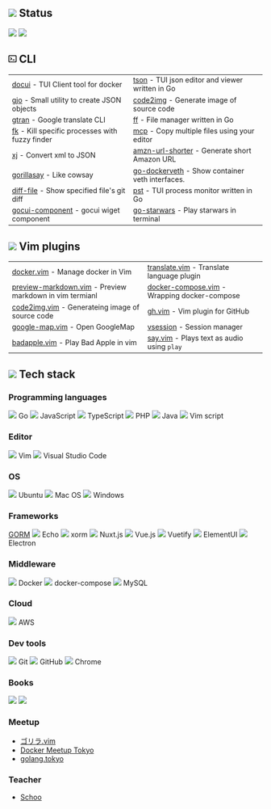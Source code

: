 ## <img src="https://image.flaticon.com/icons/svg/3306/3306281.svg" width=18/> Status
<img src="https://github-readme-stats.vercel.app/api?username=skanehira&count_private=true" width="450"/>
<img src="https://github-readme-stats.vercel.app/api/top-langs/?username=skanehira&layout=compact" width="365"/>

## <img src="https://raw.githubusercontent.com/primer/octicons/master/icons/terminal-16.svg" width=16 /> CLI
|                                                                                         |                                                                                               |
|-----------------------------------------------------------------------------------------|-----------------------------------------------------------------------------------------------|
| [docui](https://github.com/skanehira/docui) - TUI Client tool for docker                | [tson](https://github.com/skanehira/tson) - TUI json editor and viewer written in Go          |
| [gjo](https://github.com/skanehira/gjo) - Small utility to create JSON objects          | [code2img](https://github.com/skanehira/code2img) - Generate image of source code             |
| [gtran](https://github.com/skanehira/gtran) - Google translate CLI                      | [ff](https://github.com/skanehira/ff) - File manager written in Go                            |
| [fk](https://github.com/skanehira/fk) - Kill specific processes with fuzzy finder       | [mcp](https://github.com/skanehira/mcp) - Copy multiple files using your editor               |
| [xj](https://github.com/skanehira/xj) - Convert xml to JSON                             | [amzn-url-shorter](https://github.com/skanehira/amzn-url-shorter) - Generate short Amazon URL |
| [gorillasay](https://github.com/skanehira/gorillasay) - Like cowsay                     | [go-dockerveth](https://github.com/skanehira/go-dockerveth) - Show container veth interfaces. |
| [diff-file](https://github.com/skanehira/diff-file) - Show specified file's git diff    | [pst](https://github.com/skanehira/pst) - TUI process monitor written in Go                   |
| [gocui-component](https://github.com/skanehira/gocui-component) - gocui wiget component | [go-starwars](https://github.com/skanehira/go-starwars) - Play starwars in terminal           |

## <img src="https://raw.githubusercontent.com/konpa/devicon/master/icons/vim/vim-plain.svg" width=16 /> Vim plugins
|                                                                                                              |                                                                                                 |
|--------------------------------------------------------------------------------------------------------------|-------------------------------------------------------------------------------------------------|
| [docker.vim](https://github.com/skanehira/docker.vim) - Manage docker in Vim                                 | [translate.vim](https://github.com/skanehira/translate.vim) - Translate language plugin         |
| [preview-markdown.vim](https://github.com/skanehira/preview-markdown.vim) - Preview markdown in vim termianl | [docker-compose.vim](https://github.com/skanehira/docker-compose.vim) - Wrapping docker-compose |
| [code2img.vim](https://github.com/skanehira/code2img.vim) - Generateing image of source code                 | [gh.vim](https://github.com/skanehira/gh.vim) - Vim plugin for GitHub                              |
| [google-map.vim](https://github.com/skanehira/google-map.vim) - Open GoogleMap                               | [vsession](https://github.com/skanehira/vsession) - Session manager                             |
| [badapple.vim](skanehira/badapple.vim) - Play Bad Apple in vim                                               | [say.vim](https://github.com/skanehira/say.vim) - Plays text as audio using `play`              |

## <img src="https://image.flaticon.com/icons/svg/2591/2591910.svg" width=16/> Tech stack
### Programming languages
<img src="https://raw.githubusercontent.com/konpa/devicon/master/icons/go/go-original.svg" width=16 /> Go
<img src="https://raw.githubusercontent.com/konpa/devicon/master/icons/javascript/javascript-plain.svg" width=16 /> JavaScript
<img src="https://raw.githubusercontent.com/konpa/devicon/master/icons/typescript/typescript-plain.svg" width=16 /> TypeScript
<img src="https://raw.githubusercontent.com/konpa/devicon/master/icons/php/php-plain.svg" width=16 /> PHP
<img src="https://raw.githubusercontent.com/konpa/devicon/master/icons/java/java-plain.svg" width=16 /> Java
<img src="https://raw.githubusercontent.com/konpa/devicon/master/icons/vim/vim-plain.svg" width=16 /> Vim script

### Editor
<img src="https://raw.githubusercontent.com/konpa/devicon/master/icons/vim/vim-plain.svg" width=16 /> Vim
<img src="https://www.autumn-color.com/wp-content/uploads/2018/04/vscode.png" width=16 /> Visual Studio Code

### OS
<img src="https://raw.githubusercontent.com/konpa/devicon/master/icons/ubuntu/ubuntu-plain.svg" width=16 /> Ubuntu
<img src="https://raw.githubusercontent.com/konpa/devicon/master/icons/apple/apple-original.svg" width=16 /> Mac OS
<img src="https://img.icons8.com/color/48/000000/windows-10.png" width=16/> Windows

### Frameworks
[GORM](https://github.com/go-gorm/gorm)
<a href="echo.labstack.com/"><img src="https://cdn.labstack.com/images/echo-logo.svg" width=40/></a> Echo
<a href="https://gitea.com/xorm/xorm"><img src="https://gitea.com/repo-avatars/2038-b100c96af96c9c8134f5c9a44db55ec1" width=16/></a> xorm
<a href="https://nuxtjs.org/"><img src="https://nuxtjs.org/meta_400.png" width=15/></a> Nuxt.js
<a href="https://vuejs.org/"><img src="https://vuejs.org/images/logo.png" width=12/></a> Vue.js
<a href="vuetifyjs.com/"><img src="https://cdn.vuetifyjs.com/images/logos/logo.svg" width=10/></a> Vuetify
<a href="https://element.eleme.io/#/en-US"><img src="https://cdn.rawgit.com/ElemeFE/element/dev/element_logo.svg" width=40/></a> ElementUI
<a href="https://www.electronjs.org/"><img src="https://raw.githubusercontent.com/konpa/devicon/master/icons/electron/electron-original.svg" width=16 /></a> Electron

### Middleware
<img src="https://raw.githubusercontent.com/konpa/devicon/master/icons/docker/docker-original.svg" width=16 /> Docker
<img src="https://raw.githubusercontent.com/docker/compose/master/logo.png" width=16 /> docker-compose
<img src="https://raw.githubusercontent.com/konpa/devicon/master/icons/mysql/mysql-original.svg" width=16 /> MySQL

### Cloud
<img src="https://raw.githubusercontent.com/konpa/devicon/master/icons/amazonwebservices/amazonwebservices-plain-wordmark.svg" width=16 /> AWS

### Dev tools
<img src="https://raw.githubusercontent.com/konpa/devicon/master/icons/git/git-original.svg" width=16 /> Git
<img src="https://raw.githubusercontent.com/konpa/devicon/master/icons/github/github-original.svg" width=16 /> GitHub
<img src="https://raw.githubusercontent.com/konpa/devicon/master/icons/chrome/chrome-original.svg" width=16 /> Chrome

### Books
<a href="https://nextpublishing.jp/book/11839.html"><img src="https://nextpublishing.jp/wp-content/uploads/2020/05/N01186.jpg" width=150 /></a>
<a href="https://gorilla0513.booth.pm/items/1513974"><img src="https://s2.booth.pm/dd220c7f-3883-4e61-92ee-9de29d0c71ea/i/1513974/494aba9c-ee50-444a-8261-66a07ad44d89_base_resized.jpg" width=150 /></a>

### Meetup
- [ゴリラ.vim](https://gorillavim.connpass.com/)
- [Docker Meetup Tokyo](https://dockerjp.connpass.com/)
- [golang.tokyo](https://golangtokyo.connpass.com/)

### Teacher
- [Schoo](https://schoo.jp/teacher/2869)
